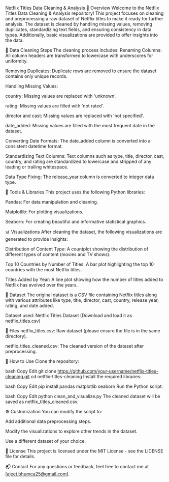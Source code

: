 Netflix Titles Data Cleaning & Analysis
🚀 Overview
Welcome to the Netflix Titles Data Cleaning & Analysis repository! This project focuses on cleaning and preprocessing a raw dataset of Netflix titles to make it ready for further analysis. The dataset is cleaned by handling missing values, removing duplicates, standardizing text fields, and ensuring consistency in data types. Additionally, basic visualizations are provided to offer insights into the data.

🧹 Data Cleaning Steps
The cleaning process includes:
Renaming Columns: All column headers are transformed to lowercase with underscores for uniformity.

Removing Duplicates: Duplicate rows are removed to ensure the dataset contains only unique records.

Handling Missing Values:

country: Missing values are replaced with 'unknown'.

rating: Missing values are filled with 'not rated'.

director and cast: Missing values are replaced with 'not specified'.

date_added: Missing values are filled with the most frequent date in the dataset.

Converting Date Formats: The date_added column is converted into a consistent datetime format.

Standardizing Text Columns: Text columns such as type, title, director, cast, country, and rating are standardized to lowercase and stripped of any leading or trailing whitespace.

Data Type Fixing: The release_year column is converted to integer data type.

🔧 Tools & Libraries
This project uses the following Python libraries:

Pandas: For data manipulation and cleaning.

Matplotlib: For plotting visualizations.

Seaborn: For creating beautiful and informative statistical graphics.

📊 Visualizations
After cleaning the dataset, the following visualizations are generated to provide insights:

Distribution of Content Type: A countplot showing the distribution of different types of content (movies and TV shows).

Top 10 Countries by Number of Titles: A bar plot highlighting the top 10 countries with the most Netflix titles.

Titles Added by Year: A line plot showing how the number of titles added to Netflix has evolved over the years.

📂 Dataset
The original dataset is a CSV file containing Netflix titles along with various attributes like type, title, director, cast, country, release year, rating, and date added.

Dataset used:
Netflix Titles Dataset (Download and load it as netflix_titles.csv)

💾 Files
netflix_titles.csv: Raw dataset (please ensure the file is in the same directory).

netflix_titles_cleaned.csv: The cleaned version of the dataset after preprocessing.

📝 How to Use
Clone the repository:

bash
Copy
Edit
git clone https://github.com/your-username/netflix-titles-cleaning.git
cd netflix-titles-cleaning
Install the required libraries:

bash
Copy
Edit
pip install pandas matplotlib seaborn
Run the Python script:

bash
Copy
Edit
python clean_and_visualize.py
The cleaned dataset will be saved as netflix_titles_cleaned.csv.

⚙️ Customization
You can modify the script to:

Add additional data preprocessing steps.

Modify the visualizations to explore other trends in the dataset.

Use a different dataset of your choice.

📄 License
This project is licensed under the MIT License - see the LICENSE file for details.

📬 Contact
For any questions or feedback, feel free to contact me at [ajeet.bhumca25@gmail.com].

